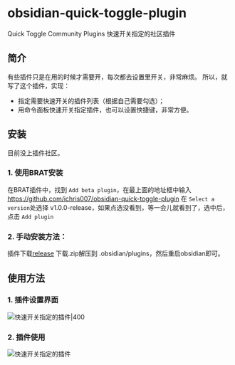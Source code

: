 # obsidian-quick-toggle-plugin
Quick Toggle Community Plugins 快速开关指定的社区插件


## 简介
有些插件只是在用的时候才需要开，每次都去设置里开关，非常麻烦。
所以，就写了这个插件，实现：
- 指定需要快速开关的插件列表（根据自己需要勾选）；
- 用命令面板快速开关指定插件，也可以设置快捷键，非常方便。

## 安装
目前没上插件社区。

### 1. 使用BRAT安装
在BRAT插件中，找到 `Add beta plugin`，在最上面的地址框中输入 https://github.com/ichris007/obsidian-quick-toggle-plugin
在 `Select a version`处选择 v1.0.0-release，如果点选没看到，等一会儿就看到了，选中后，点击 `Add plugin`

### 2. 手动安装方法：
插件下载[release](https://github.com/ichris007/obsidian-quick-toggle-plugin/releases/tag/v1.0.0-release)
下载.zip解压到 .obsidian/plugins，然后重启obsidian即可。

## 使用方法
### 1. 插件设置界面
![快速开关指定的插件|400](https://github.com/user-attachments/assets/079cebea-7d59-4c98-b1b3-d28a03647385)

### 2. 插件使用

![快速开关指定的插件](https://github.com/user-attachments/assets/cd18f0a3-1dc7-4f05-b2de-0ec0b9100564)
